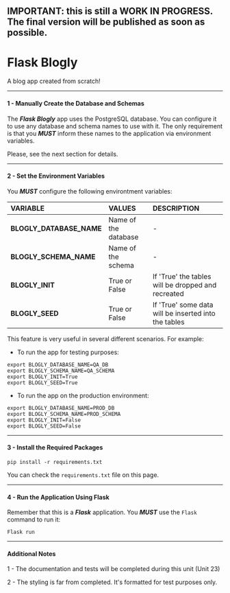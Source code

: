 ## IMPORTANT: this is still a WORK IN PROGRESS. The final version will be published as soon as possible.

# Flask Blogly

<p>A blog app created from scratch!</p>

-----
#### 1 - Manually Create the Database and Schemas

The ***Flask Blogly*** app uses the PostgreSQL database.
You can configure it to use any database and schema names to use with it.
The only requirement is that you ***MUST*** inform these names to the application via environment variables.

<p>Please, see the next section for details.</p>

-----
#### 2 - Set the Environment Variables

You ***MUST*** configure the following environtment variables:

| VARIABLE | VALUES |DESCRIPTION |
| :--- | :--- | :--- |
|  **BLOGLY_DATABASE_NAME** | Name of the database   | - |
|  **BLOGLY_SCHEMA_NAME** |  Name of the schema | - |
|  **BLOGLY_INIT** |  True or False  | If 'True' the tables will be dropped and recreated  |
|  **BLOGLY_SEED** |  True or False  | If 'True' some data will be inserted into the tables  |

This feature is very useful in several different scenarios. For example:

- To run the app for testing purposes:
```
export BLOGLY_DATABASE_NAME=QA_DB
export BLOGLY_SCHEMA_NAME=QA_SCHEMA
export BLOGLY_INIT=True
export BLOGLY_SEED=True
```
- To run the app on the production environment:
```
export BLOGLY_DATABASE_NAME=PROD_DB
export BLOGLY_SCHEMA_NAME=PROD_SCHEMA
export BLOGLY_INIT=False
export BLOGLY_SEED=False
```

-----
#### 3 - Install the Required Packages

```
pip install -r requirements.txt
```

You can check the `requirements.txt` file on this page. 

-----
#### 4 - Run the Application Using Flask

Remember that this is a ***Flask*** application. You ***MUST*** use the `Flask` command to run it:

```
Flask run
``` 

-----
#### Additional Notes

1 - The documentation and tests will be completed during this unit (Unit 23)

2 - The styling is far from completed. It's formatted for test purposes only.

